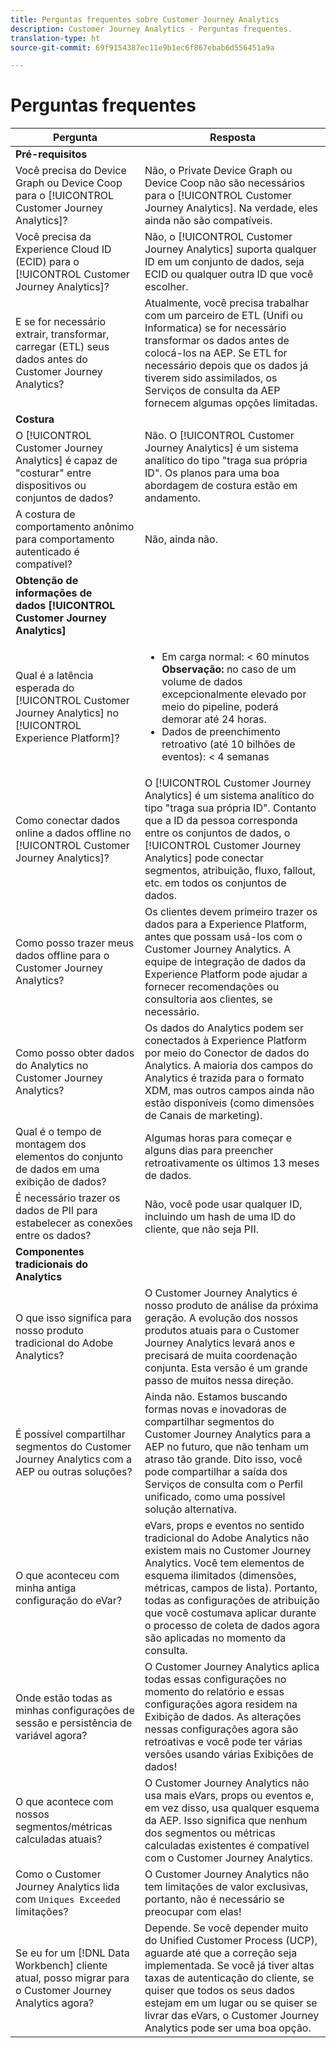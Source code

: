 ```yaml
---
title: Perguntas frequentes sobre Customer Journey Analytics
description: Customer Journey Analytics - Perguntas frequentes.
translation-type: ht
source-git-commit: 69f9154387ec11e9b1ec6f867ebab6d556451a9a

---
```



# Perguntas frequentes

| Pergunta | Resposta |
|---|---|
| **Pré-requisitos** |  |
| Você precisa do Device Graph ou Device Coop para o [!UICONTROL Customer Journey Analytics]? | Não, o Private Device Graph ou Device Coop não são necessários para o [!UICONTROL Customer Journey Analytics]. Na verdade, eles ainda não são compatíveis. |
| Você precisa da Experience Cloud ID (ECID) para o [!UICONTROL Customer Journey Analytics]? | Não, o [!UICONTROL Customer Journey Analytics] suporta qualquer ID em um conjunto de dados, seja ECID ou qualquer outra ID que você escolher. |
| E se for necessário extrair, transformar, carregar (ETL) seus dados antes do Customer Journey Analytics? | Atualmente, você precisa trabalhar com um parceiro de ETL (Unifi ou Informatica) se for necessário transformar os dados antes de colocá-los na AEP. Se ETL for necessário depois que os dados já tiverem sido assimilados, os Serviços de consulta da AEP fornecem algumas opções limitadas. |
| **Costura** |  |
| O [!UICONTROL Customer Journey Analytics] é capaz de &quot;costurar&quot; entre dispositivos ou conjuntos de dados? | Não. O [!UICONTROL Customer Journey Analytics] é um sistema analítico do tipo &quot;traga sua própria ID&quot;. Os planos para uma boa abordagem de costura estão em andamento. |
| A costura de comportamento anônimo para comportamento autenticado é compatível? | Não, ainda não. |
| **Obtenção de informações de dados [!UICONTROL Customer Journey Analytics]** |  |
| Qual é a latência esperada do [!UICONTROL Customer Journey Analytics] no [!UICONTROL Experience Platform]? | <ul><li>Em carga normal: &lt; 60 minutos <br>**Observação:** no caso de um volume de dados excepcionalmente elevado por meio do pipeline, poderá demorar até 24 horas.</li><li>Dados de preenchimento retroativo (até 10 bilhões de eventos): &lt; 4 semanas</li></ul> |
| Como conectar dados online a dados offline no [!UICONTROL Customer Journey Analytics]? | O [!UICONTROL Customer Journey Analytics] é um sistema analítico do tipo &quot;traga sua própria ID&quot;. Contanto que a ID da pessoa corresponda entre os conjuntos de dados, o [!UICONTROL Customer Journey Analytics] pode conectar segmentos, atribuição, fluxo, fallout, etc. em todos os conjuntos de dados. |
| Como posso trazer meus dados offline para o Customer Journey Analytics? | Os clientes devem primeiro trazer os dados para a Experience Platform, antes que possam usá-los com o Customer Journey Analytics. A equipe de integração de dados da Experience Platform pode ajudar a fornecer recomendações ou consultoria aos clientes, se necessário. |
| Como posso obter dados do Analytics no Customer Journey Analytics? | Os dados do Analytics podem ser conectados à Experience Platform por meio do Conector de dados do Analytics. A maioria dos campos do Analytics é trazida para o formato XDM, mas outros campos ainda não estão disponíveis (como dimensões de Canais de marketing). |
| Qual é o tempo de montagem dos elementos do conjunto de dados em uma exibição de dados? | Algumas horas para começar e alguns dias para preencher retroativamente os últimos 13 meses de dados. |
| É necessário trazer os dados de PII para estabelecer as conexões entre os dados? | Não, você pode usar qualquer ID, incluindo um hash de uma ID do cliente, que não seja PII. |
| **Componentes tradicionais do Analytics** |  |
| O que isso significa para nosso produto tradicional do Adobe Analytics? | O Customer Journey Analytics é nosso produto de análise da próxima geração. A evolução dos nossos produtos atuais para o Customer Journey Analytics levará anos e precisará de muita coordenação conjunta. Esta versão é um grande passo de muitos nessa direção. |
| É possível compartilhar segmentos do Customer Journey Analytics com a AEP ou outras soluções? | Ainda não. Estamos buscando formas novas e inovadoras de compartilhar segmentos do Customer Journey Analytics para a AEP no futuro, que não tenham um atraso tão grande. Dito isso, você pode compartilhar a saída dos Serviços de consulta com o Perfil unificado, como uma possível solução alternativa. |
| O que aconteceu com minha antiga configuração do eVar? | eVars, props e eventos no sentido tradicional do Adobe Analytics não existem mais no Customer Journey Analytics. Você tem elementos de esquema ilimitados (dimensões, métricas, campos de lista). Portanto, todas as configurações de atribuição que você costumava aplicar durante o processo de coleta de dados agora são aplicadas no momento da consulta. |
| Onde estão todas as minhas configurações de sessão e persistência de variável agora? | O Customer Journey Analytics aplica todas essas configurações no momento do relatório e essas configurações agora residem na Exibição de dados. As alterações nessas configurações agora são retroativas e você pode ter várias versões usando várias Exibições de dados! |
| O que acontece com nossos segmentos/métricas calculadas atuais? | O Customer Journey Analytics não usa mais eVars, props ou eventos e, em vez disso, usa qualquer esquema da AEP. Isso significa que nenhum dos segmentos ou métricas calculadas existentes é compatível com o Customer Journey Analytics. |
| Como o Customer Journey Analytics lida com `Uniques Exceeded` limitações? | O Customer Journey Analytics não tem limitações de valor exclusivas, portanto, não é necessário se preocupar com elas! |
| Se eu for um [!DNL Data Workbench] cliente atual, posso migrar para o Customer Journey Analytics agora? | Depende. Se você depender muito do Unified Customer Process (UCP), aguarde até que a correção seja implementada. Se você já tiver altas taxas de autenticação do cliente, se quiser que todos os seus dados estejam em um lugar ou se quiser se livrar das eVars, o Customer Journey Analytics pode ser uma boa opção. |


